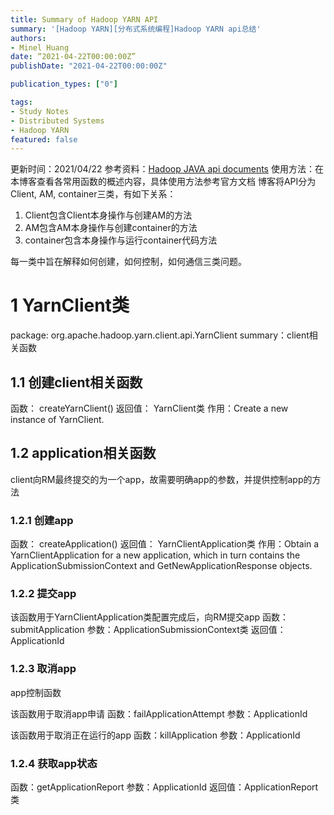 ```yaml
---
title: Summary of Hadoop YARN API
summary: '[Hadoop YARN][分布式系统编程]Hadoop YARN api总结'
authors:
- Minel Huang
date: “2021-04-22T00:00:00Z”
publishDate: "2021-04-22T00:00:00Z"

publication_types: ["0"]

tags: 
- Study Notes
- Distributed Systems
- Hadoop YARN
featured: false
---
```


更新时间：2021/04/22
参考资料：[Hadoop JAVA api documents](https://hadoop.apache.org/docs/stable/api/index.html)
使用方法：在本博客查看各常用函数的概述内容，具体使用方法参考官方文档
博客将API分为Client, AM, container三类，有如下关系：
1. Client包含Client本身操作与创建AM的方法
2. AM包含AM本身操作与创建container的方法
3. container包含本身操作与运行container代码方法

每一类中旨在解释如何创建，如何控制，如何通信三类问题。

# 1 YarnClient类
package: org.apache.hadoop.yarn.client.api.YarnClient
summary：client相关函数

## 1.1 创建client相关函数
函数： createYarnClient()
返回值： YarnClient类
作用：Create a new instance of YarnClient.

## 1.2 application相关函数
client向RM最终提交的为一个app，故需要明确app的参数，并提供控制app的方法

### 1.2.1 创建app
函数： createApplication()
返回值： YarnClientApplication类
作用：Obtain a YarnClientApplication for a new application, which in turn contains the ApplicationSubmissionContext and GetNewApplicationResponse objects.

### 1.2.2 提交app
该函数用于YarnClientApplication类配置完成后，向RM提交app
函数：submitApplication
参数：ApplicationSubmissionContext类
返回值：ApplicationId

### 1.2.3 取消app
app控制函数

该函数用于取消app申请
函数：failApplicationAttempt
参数：ApplicationId

该函数用于取消正在运行的app
函数：killApplication
参数：ApplicationId

### 1.2.4 获取app状态
函数：getApplicationReport
参数：ApplicationId
返回值：ApplicationReport类